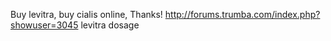 Buy levitra, buy cialis online, Thanks! http://forums.trumba.com/index.php?showuser=3045 levitra dosage
